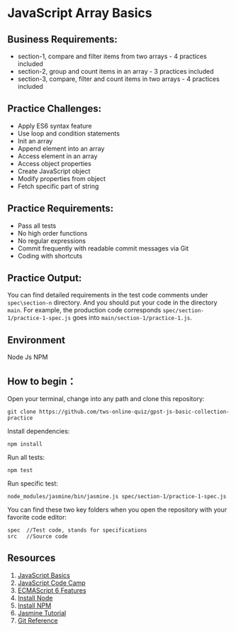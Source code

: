 # JavaScript Array Basics

## Business Requirements:
* section-1, compare and filter items from two arrays - 4 practices included
* section-2, group and count items in an array - 3 practices included
* section-3, compare, filter and count items in two arrays - 4 practices included

## Practice Challenges:
* Apply ES6 syntax feature 
* Use loop and condition statements
* Init an array
* Append element into an array
* Access element in an array
* Access object properties
* Create JavaScript object
* Modify properties from object
* Fetch specific part of string

## Practice Requirements:
* Pass all tests
* No high order functions
* No regular expressions
* Commit frequently with readable commit messages via Git
* Coding with shortcuts

## Practice Output:
You can find detailed requirements in the test code comments under `spec\section-n` directory. And you should put your code in the directory `main`.
For example, the production code corresponds `spec/section-1/practice-1-spec.js` goes into `main/section-1/practice-1.js`.

## Environment
Node Js
NPM

## How to begin：
Open your terminal, change into any path and clone this repository:
```
git clone https://github.com/tws-online-quiz/gpst-js-basic-collection-practice
```
Install dependencies:
```
npm install
```
Run all tests:
```
npm test
```
Run specific test:
```
node_modules/jasmine/bin/jasmine.js spec/section-1/practice-1-spec.js
```
You can find these two key folders when you open the repository with your favorite code editor:
```
spec  //Test code, stands for specifications
src   //Source code
```

## Resources
1. [JavaScript Basics](https://developer.mozilla.org/en-US/docs/Learn/Getting_started_with_the_web/JavaScript_basics)
2. [JavaScript Code Camp](https://www.freecodecamp.org/challenges/comment-your-javascript-code)
3. [ECMAScript 6 Features](http://es6.ruanyifeng.com/)
4. [Install Node](https://github.com/creationix/nvm)
5. [Install NPM](https://github.com/npm/npm)
6. [Jasmine Tutorial](http://jasmine.github.io/2.4/introduction.html)
7. [Git Reference](https://git-scm.com/docs)
